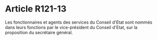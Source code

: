 # Article R121-13

Les fonctionnaires et agents des services du Conseil d'Etat sont nommés dans leurs fonctions par le vice-président du Conseil d'Etat, sur la proposition du secrétaire général.
